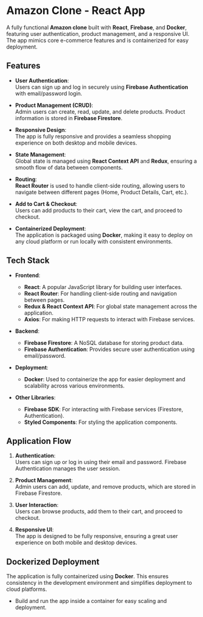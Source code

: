 # Amazon Clone - React App

A fully functional **Amazon clone** built with **React**, **Firebase**, and **Docker**, featuring user authentication, product management, and a responsive UI. The app mimics core e-commerce features and is containerized for easy deployment.

## Features

- **User Authentication**:  
  Users can sign up and log in securely using **Firebase Authentication** with email/password login.
- **Product Management (CRUD)**:  
  Admin users can create, read, update, and delete products. Product information is stored in **Firebase Firestore**.

- **Responsive Design**:  
  The app is fully responsive and provides a seamless shopping experience on both desktop and mobile devices.

- **State Management**:  
  Global state is managed using **React Context API** and **Redux**, ensuring a smooth flow of data between components.

- **Routing**:  
  **React Router** is used to handle client-side routing, allowing users to navigate between different pages (Home, Product Details, Cart, etc.).

- **Add to Cart & Checkout**:  
  Users can add products to their cart, view the cart, and proceed to checkout.

- **Containerized Deployment**:  
  The application is packaged using **Docker**, making it easy to deploy on any cloud platform or run locally with consistent environments.

## Tech Stack

- **Frontend**:

  - **React**: A popular JavaScript library for building user interfaces.
  - **React Router**: For handling client-side routing and navigation between pages.
  - **Redux & React Context API**: For global state management across the application.
  - **Axios**: For making HTTP requests to interact with Firebase services.

- **Backend**:
  - **Firebase Firestore**: A NoSQL database for storing product data.
  - **Firebase Authentication**: Provides secure user authentication using email/password.
- **Deployment**:

  - **Docker**: Used to containerize the app for easier deployment and scalability across various environments.

- **Other Libraries**:
  - **Firebase SDK**: For interacting with Firebase services (Firestore, Authentication).
  - **Styled Components**: For styling the application components.

## Application Flow

1. **Authentication**:  
   Users can sign up or log in using their email and password. Firebase Authentication manages the user session.

2. **Product Management**:  
   Admin users can add, update, and remove products, which are stored in Firebase Firestore.

3. **User Interaction**:  
   Users can browse products, add them to their cart, and proceed to checkout.

4. **Responsive UI**:  
   The app is designed to be fully responsive, ensuring a great user experience on both mobile and desktop devices.

## Dockerized Deployment

The application is fully containerized using **Docker**. This ensures consistency in the development environment and simplifies deployment to cloud platforms.

- Build and run the app inside a container for easy scaling and deployment.
